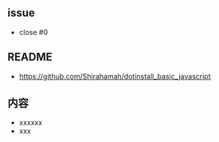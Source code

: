 ## issue
- close #0

## README
- https://github.com/Shirahamah/dotinstall_basic_javascript

## 内容
- xxxxxx
- xxx

